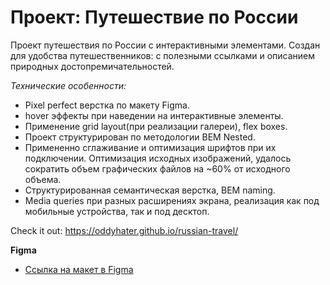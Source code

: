 # Проект: Путешествие по России

Проект путешествия по России с интерактивными элементами. Создан для удобства путешественников: с полезными ссылками и описанием природных достопремичательностей.

*Технические особенности:*
* Pixel perfect верстка по макету Figma.
* hover эффекты при наведении на интерактивные элементы.
* Применение grid layout(при реализации галереи), flex boxes.
* Проект структурирован по методологии BEM Nested.
* Примененно сглаживание и оптимизация шрифтов при их подключении. Оптимизация исходных изображений, удалось сократить объем графических файлов на ~60% от исходного объема.
* Структурированная семантическая верстка, BEM naming.
* Media queries при разных расширениях экрана, реализация как под мобильные устройства, так и под десктоп. 

Check it out: https://oddyhater.github.io/russian-travel/

**Figma**

* [Ссылка на макет в Figma](https://www.figma.com/file/5S2WSbEFL6awjVWJ0NWL8Q/Sprint-3_-Russia-_-desktop-mobile?node-id=28503%3A0)


